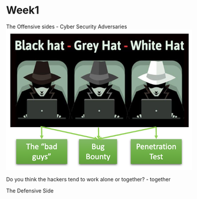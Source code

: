# Week1
The Offensive sides - Cyber Security Adversaries
![alt text](image.png)

Do you think the hackers tend to  work alone or together? - together

The Defensive Side
